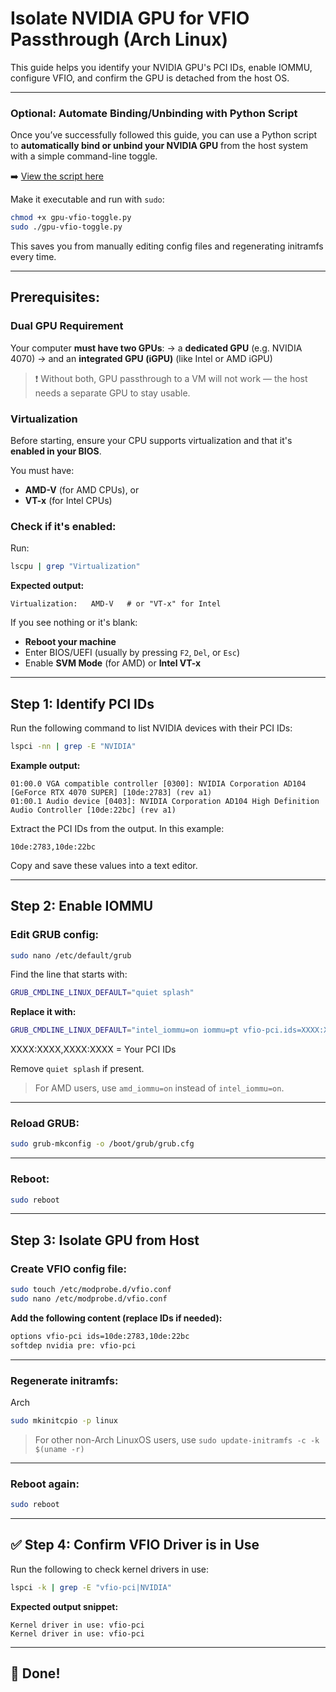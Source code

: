 # Isolate NVIDIA GPU for VFIO Passthrough (Arch Linux)

This guide helps you identify your NVIDIA GPU's PCI IDs, enable IOMMU, configure VFIO, and confirm the GPU is detached from the host OS.

---

### Optional: Automate Binding/Unbinding with Python Script

Once you’ve successfully followed this guide, you can use a Python script to **automatically bind or unbind your NVIDIA GPU** from the host system with a simple command-line toggle.

➡️ [View the script here](https://github.com/Maxikozie/NVIDIsolate-VFIOPassthrough/blob/main/gpu-vfio-toggle.py) 

Make it executable and run with `sudo`:

```bash
chmod +x gpu-vfio-toggle.py
sudo ./gpu-vfio-toggle.py
```

This saves you from manually editing config files and regenerating initramfs every time.

---

##  Prerequisites:


###  Dual GPU Requirement

Your computer **must have two GPUs**:
→ a **dedicated GPU** (e.g. NVIDIA 4070)
→ and an **integrated GPU (iGPU)** (like Intel or AMD iGPU)

> ❗ Without both, GPU passthrough to a VM will not work — the host needs a separate GPU to stay usable.


###  Virtualization

Before starting, ensure your CPU supports virtualization and that it's **enabled in your BIOS**.

You must have:

* **AMD-V** (for AMD CPUs), or
* **VT-x** (for Intel CPUs)

### Check if it's enabled:

Run:

```bash
lscpu | grep "Virtualization"
```

**Expected output:**

```
Virtualization:   AMD-V   # or "VT-x" for Intel
```

If you see nothing or it's blank:

* **Reboot your machine**
* Enter BIOS/UEFI (usually by pressing `F2`, `Del`, or `Esc`)
* Enable **SVM Mode** (for AMD) or **Intel VT-x**

---


##  Step 1: Identify PCI IDs

Run the following command to list NVIDIA devices with their PCI IDs:

```bash
lspci -nn | grep -E "NVIDIA"
```

**Example output:**

```
01:00.0 VGA compatible controller [0300]: NVIDIA Corporation AD104 [GeForce RTX 4070 SUPER] [10de:2783] (rev a1)
01:00.1 Audio device [0403]: NVIDIA Corporation AD104 High Definition Audio Controller [10de:22bc] (rev a1)
```

Extract the PCI IDs from the output. In this example:

```
10de:2783,10de:22bc
```

Copy and save these values into a text editor.

---

##  Step 2: Enable IOMMU

### Edit GRUB config:

```bash
sudo nano /etc/default/grub
```

Find the line that starts with:

```bash
GRUB_CMDLINE_LINUX_DEFAULT="quiet splash"
```

**Replace it with:**

```bash
GRUB_CMDLINE_LINUX_DEFAULT="intel_iommu=on iommu=pt vfio-pci.ids=XXXX:XXXX,XXXX:XXXX"
```
XXXX:XXXX,XXXX:XXXX = Your PCI IDs

Remove `quiet splash` if present.

> For AMD users, use `amd_iommu=on` instead of `intel_iommu=on`.

---

### Reload GRUB:

```bash
sudo grub-mkconfig -o /boot/grub/grub.cfg
```

---

### Reboot:

```bash
sudo reboot
```

---

##  Step 3: Isolate GPU from Host

### Create VFIO config file:

```bash
sudo touch /etc/modprobe.d/vfio.conf
sudo nano /etc/modprobe.d/vfio.conf
```

**Add the following content (replace IDs if needed):**

```bash
options vfio-pci ids=10de:2783,10de:22bc
softdep nvidia pre: vfio-pci
```

---

### Regenerate initramfs:
Arch
```bash
sudo mkinitcpio -p linux
```
> For other non-Arch LinuxOS users, use `sudo update-initramfs -c -k $(uname -r)`
---

### Reboot again:

```bash
sudo reboot
```

---

## ✅ Step 4: Confirm VFIO Driver is in Use

Run the following to check kernel drivers in use:

```bash
lspci -k | grep -E "vfio-pci|NVIDIA"
```

**Expected output snippet:**

```
Kernel driver in use: vfio-pci
Kernel driver in use: vfio-pci
```

---

## 🎉 Done!
